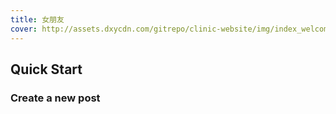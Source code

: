 ```yaml
---
title: 女朋友
cover: http://assets.dxycdn.com/gitrepo/clinic-website/img/index_welcome_pic1_min.jpg?t=12345
---
```



## Quick Start

### Create a new post

<!-- more -->